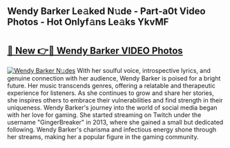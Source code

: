 ## Wendy Barker Le𝚊ked N𝚞de - Part-a0t Video Photos - Hot Onlyf𝚊ns Le𝚊ks YkvMF

# <h2><a href="http://ac45043.deff.icu/?id=Wendy+Barker">🔗 New 👉🔴 Wendy Barker VIDEO Photos</a></h2>

[![Wendy Barker N𝚞des](https://i.imgur.com/rIISA9y.gif)](http://ac45043.deff.icu/?id=Wendy+Barker)
With her soulful voice, introspective lyrics, and genuine connection with her audience, Wendy Barker is poised for a bright future. Her music transcends genres, offering a relatable and therapeutic experience for listeners. As she continues to grow and share her stories, she inspires others to embrace their vulnerabilities and find strength in their uniqueness. Wendy Barker's journey into the world of social media began with her love for gaming. She started streaming on Twitch under the username "GingerBreaker" in 2013, where she gained a small but dedicated following. Wendy Barker's charisma and infectious energy shone through her streams, making her a popular figure in the gaming community.

